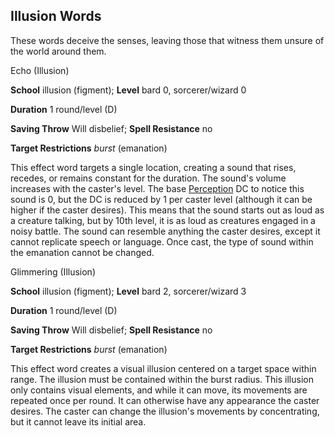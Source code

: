 ## Illusion Words

These words deceive the senses, leaving those that witness them unsure of the world around them.

Echo (Illusion)

**School** illusion (figment); **Level** bard 0, sorcerer/wizard 0

**Duration** 1 round/level (D)

**Saving Throw** Will disbelief; **Spell Resistance** no

**Target Restrictions** _burst_ (emanation)

This effect word targets a single location, creating a sound that rises, recedes, or remains constant for the duration. The sound's volume increases with the caster's level. The base [Perception](/pathfinderRPG/prd/skills/perception.html#_perception) DC to notice this sound is 0, but the DC is reduced by 1 per caster level (although it can be higher if the caster desires). This means that the sound starts out as loud as a creature talking, but by 10th level, it is as loud as creatures engaged in a noisy battle. The sound can resemble anything the caster desires, except it cannot replicate speech or language. Once cast, the type of sound within the emanation cannot be changed.

Glimmering (Illusion)

**School** illusion (figment); **Level** bard 2, sorcerer/wizard 3

**Duration** 1 round/level (D)

**Saving Throw** Will disbelief; **Spell Resistance** no

**Target Restrictions** _burst_ (emanation)

This effect word creates a visual illusion centered on a target space within range. The illusion must be contained within the burst radius. This illusion only contains visual elements, and while it can move, its movements are repeated once per round. It can otherwise have any appearance the caster desires. The caster can change the illusion's movements by concentrating, but it cannot leave its initial area.

